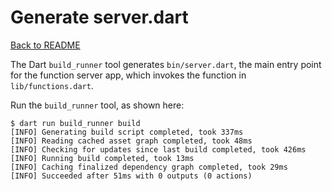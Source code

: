 # Generate server.dart

[Back to README](../README.md)

The Dart `build_runner` tool generates `bin/server.dart`, the main entry point
for the function server app, which invokes the function in `lib/functions.dart`.

Run the `build_runner` tool, as shown here:

```shell
$ dart run build_runner build
[INFO] Generating build script completed, took 337ms
[INFO] Reading cached asset graph completed, took 48ms
[INFO] Checking for updates since last build completed, took 426ms
[INFO] Running build completed, took 13ms
[INFO] Caching finalized dependency graph completed, took 29ms
[INFO] Succeeded after 51ms with 0 outputs (0 actions)
```
